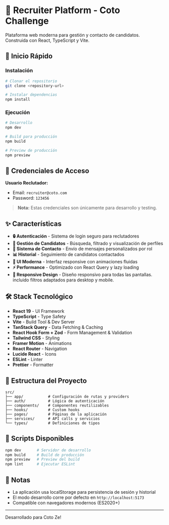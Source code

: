 # 🎯 Recruiter Platform - Coto Challenge

Plataforma web moderna para gestión y contacto de candidatos. Construida con React, TypeScript y Vite.

## 🚀 Inicio Rápido

### Instalación

```bash
# Clonar el repositorio
git clone <repository-url>

# Instalar dependencias
npm install
```

### Ejecución

```bash
# Desarrollo
npm dev

# Build para producción
npm build

# Preview de producción
npm preview
```

## 🔐 Credenciales de Acceso

**Usuario Reclutador:**

- Email: `recruiter@coto.com`
- Password: `123456`

> **Nota:** Estas credenciales son únicamente para desarrollo y testing.

## ✨ Características

- **🔒 Autenticación** - Sistema de login seguro para reclutadores
- **👥 Gestión de Candidatos** - Búsqueda, filtrado y visualización de perfiles
- **💬 Sistema de Contacto** - Envío de mensajes personalizados por rol
- **📊 Historial** - Seguimiento de candidatos contactados
- **🎨 UI Moderna** - Interfaz responsive con animaciones fluidas
- **⚡ Performance** - Optimizado con React Query y lazy loading
- **📱 Responsive Design** - Diseño responsivo para todas las pantallas. incluido filtros adaptados para desktop y mobile.

## 🛠️ Stack Tecnológico

- **React 19** - UI Framework
- **TypeScript** - Type Safety
- **Vite** - Build Tool & Dev Server
- **TanStack Query** - Data Fetching & Caching
- **React Hook Form + Zod** - Form Management & Validation
- **Tailwind CSS** - Styling
- **Framer Motion** - Animations
- **React Router** - Navigation
- **Lucide React** - Icons
- **ESLint** - Linter
- **Prettier** - Formatter

## 📁 Estructura del Proyecto

```
src/
├── app/           # Configuración de rutas y providers
├── auth/          # Lógica de autenticación
├── components/    # Componentes reutilizables
├── hooks/         # Custom hooks
├── pages/         # Páginas de la aplicación
├── services/      # API calls y servicios
└── types/         # Definiciones de tipos
```

## 🧹 Scripts Disponibles

```bash
npm dev       # Servidor de desarrollo
npm build     # Build de producción
npm preview   # Preview del build
npm lint      # Ejecutar ESLint
```

## 📝 Notas

- La aplicación usa localStorage para persistencia de sesión y historial
- El modo desarrollo corre por defecto en `http://localhost:5173`
- Compatible con navegadores modernos (ES2020+)

---

Desarrollado para Coto Ze!
